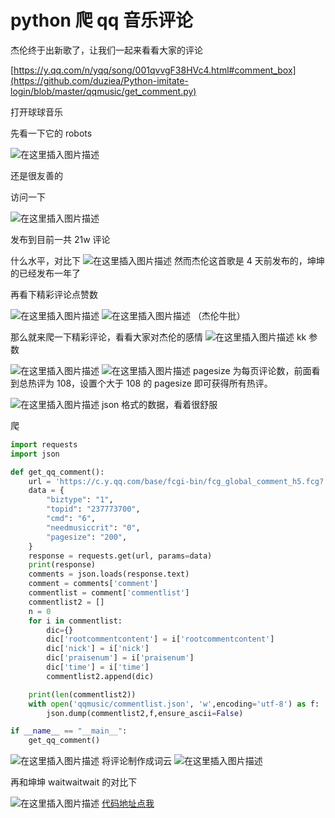 ﻿# python 爬 qq 音乐评论

杰伦终于出新歌了，让我们一起来看看大家的评论

[https://y.qq.com/n/yqq/song/001qvvgF38HVc4.html#comment_box](https://github.com/duziea/Python-imitate-login/blob/master/qqmusic/get_comment.py)

打开球球音乐

先看一下它的 robots

![在这里插入图片描述](https://img-blog.csdnimg.cn/20190921093601262.jpg)

还是很友善的

访问一下

![在这里插入图片描述](https://img-blog.csdnimg.cn/20190921093614548.jpg)

发布到目前一共 21w 评论

什么水平，对比下
![在这里插入图片描述](https://img-blog.csdnimg.cn/2019092109363269.jpg?x-oss-process=image/watermark,type_ZmFuZ3poZW5naGVpdGk,shadow_10,text_aHR0cHM6Ly9ibG9nLmNzZG4ubmV0L3FxXzM0MTkyMDMy,size_16,color_FFFFFF,t_70)
然而杰伦这首歌是 4 天前发布的，坤坤的已经发布一年了

再看下精彩评论点赞数

![在这里插入图片描述](https://img-blog.csdnimg.cn/20190921093642437.jpg?x-oss-process=image/watermark,type_ZmFuZ3poZW5naGVpdGk,shadow_10,text_aHR0cHM6Ly9ibG9nLmNzZG4ubmV0L3FxXzM0MTkyMDMy,size_16,color_FFFFFF,t_70)
![在这里插入图片描述](https://img-blog.csdnimg.cn/20190921093651316.jpg)
（杰伦牛批）

那么就来爬一下精彩评论，看看大家对杰伦的感情
![在这里插入图片描述](https://img-blog.csdnimg.cn/20190921093659747.jpg?x-oss-process=image/watermark,type_ZmFuZ3poZW5naGVpdGk,shadow_10,text_aHR0cHM6Ly9ibG9nLmNzZG4ubmV0L3FxXzM0MTkyMDMy,size_16,color_FFFFFF,t_70)
kk 参数

![在这里插入图片描述](https://img-blog.csdnimg.cn/20190921093706799.jpg?x-oss-process=image/watermark,type_ZmFuZ3poZW5naGVpdGk,shadow_10,text_aHR0cHM6Ly9ibG9nLmNzZG4ubmV0L3FxXzM0MTkyMDMy,size_16,color_FFFFFF,t_70)
![在这里插入图片描述](https://img-blog.csdnimg.cn/20190921093713795.jpg?x-oss-process=image/watermark,type_ZmFuZ3poZW5naGVpdGk,shadow_10,text_aHR0cHM6Ly9ibG9nLmNzZG4ubmV0L3FxXzM0MTkyMDMy,size_16,color_FFFFFF,t_70)
pagesize 为每页评论数，前面看到总热评为 108，设置个大于 108 的 pagesize 即可获得所有热评。

![在这里插入图片描述](https://img-blog.csdnimg.cn/20190921093720828.jpg?x-oss-process=image/watermark,type_ZmFuZ3poZW5naGVpdGk,shadow_10,text_aHR0cHM6Ly9ibG9nLmNzZG4ubmV0L3FxXzM0MTkyMDMy,size_16,color_FFFFFF,t_70)
json 格式的数据，看着很舒服

爬

```python
import requests
import json

def get_qq_comment():
    url = 'https://c.y.qq.com/base/fcgi-bin/fcg_global_comment_h5.fcg?'
    data = {
        "biztype": "1",
        "topid": "237773700",
        "cmd": "6",
        "needmusiccrit": "0",
        "pagesize": "200",
    }
    response = requests.get(url, params=data)
    print(response)
    comments = json.loads(response.text)
    comment = comments['comment']
    commentlist = comment['commentlist']
    commentlist2 = []
    n = 0
    for i in commentlist:
        dic={}
        dic['rootcommentcontent'] = i['rootcommentcontent']
        dic['nick'] = i['nick']
        dic['praisenum'] = i['praisenum']
        dic['time'] = i['time']
        commentlist2.append(dic)

    print(len(commentlist2))
    with open('qqmusic/commentlist.json', 'w',encoding='utf-8') as f:
        json.dump(commentlist2,f,ensure_ascii=False)

if __name__ == "__main__":
    get_qq_comment()
```

![在这里插入图片描述](https://img-blog.csdnimg.cn/20190921093750396.jpg?x-oss-process=image/watermark,type_ZmFuZ3poZW5naGVpdGk,shadow_10,text_aHR0cHM6Ly9ibG9nLmNzZG4ubmV0L3FxXzM0MTkyMDMy,size_16,color_FFFFFF,t_70)
将评论制作成词云
![在这里插入图片描述](https://img-blog.csdnimg.cn/20190921093758792.jpg?x-oss-process=image/watermark,type_ZmFuZ3poZW5naGVpdGk,shadow_10,text_aHR0cHM6Ly9ibG9nLmNzZG4ubmV0L3FxXzM0MTkyMDMy,size_16,color_FFFFFF,t_70)

再和坤坤 waitwaitwait 的对比下

![在这里插入图片描述](https://img-blog.csdnimg.cn/20190921093816575.jpg?x-oss-process=image/watermark,type_ZmFuZ3poZW5naGVpdGk,shadow_10,text_aHR0cHM6Ly9ibG9nLmNzZG4ubmV0L3FxXzM0MTkyMDMy,size_16,color_FFFFFF,t_70)
[代码地址点我](https://github.com/duziea/Python-imitate-login/blob/master/qqmusic/get_comment.py)
